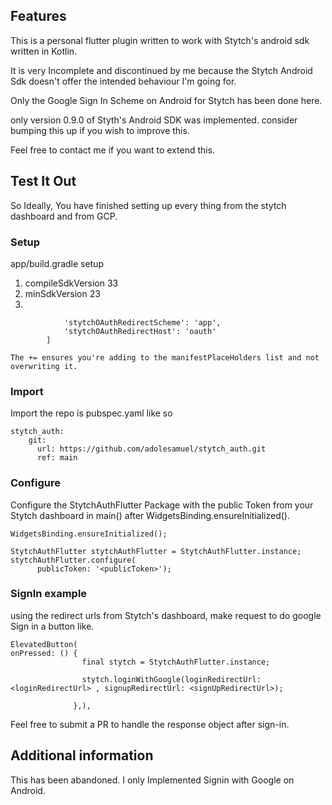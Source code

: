 <!--
This README describes the package. If you publish this package to pub.dev,
this README's contents appear on the landing page for your package.

For information about how to write a good package README, see the guide for
[writing package pages](https://dart.dev/guides/libraries/writing-package-pages).

For general information about developing packages, see the Dart guide for
[creating packages](https://dart.dev/guides/libraries/create-library-packages)
and the Flutter guide for
[developing packages and plugins](https://flutter.dev/developing-packages).
-->

## Features

This is a personal flutter plugin written to work with Stytch's android sdk written in Kotlin.

It is very Incomplete and discontinued by me because the Stytch Android Sdk doesn't offer the intended behaviour I'm going for.

Only the Google Sign In Scheme on Android for Stytch has been done here.

only version 0.9.0 of Styth's Android SDK was implemented.
consider bumping this up if you wish to improve this.

Feel free to contact me if you want to extend this.


## Test It Out

So Ideally, You have finished setting up every thing from the stytch dashboard
and from GCP.

### Setup
app/build.gradle setup
1. compileSdkVersion 33
2. minSdkVersion 23
3.  
```manifestPlaceholders += [
            'stytchOAuthRedirectScheme': 'app',
            'stytchOAuthRedirectHost': 'oauth'
        ]
```
    The += ensures you're adding to the manifestPlaceHolders list and not overwriting it.

### Import
Import the repo is pubspec.yaml like so
```
stytch_auth:
    git:
      url: https://github.com/adolesamuel/stytch_auth.git
      ref: main
```

### Configure
Configure the StytchAuthFlutter Package with the public Token from your Stytch dashboard in main() after WidgetsBinding.ensureInitialized().
```
WidgetsBinding.ensureInitialized();

StytchAuthFlutter stytchAuthFlutter = StytchAuthFlutter.instance;
stytchAuthFlutter.configure(
      publicToken: '<publicToken>');
```

### SignIn example
using the redirect urls from Stytch's dashboard, make request to do google Sign in a button like.

```
ElevatedButton(
onPressed: () {
                final stytch = StytchAuthFlutter.instance;
                
                stytch.loginWithGoogle(loginRedirectUrl:<loginRedirectUrl> , signupRedirectUrl: <signUpRedirectUrl>);
                
              },), 
```

Feel free to submit a PR to handle the response object after sign-in.


## Additional information

This has been abandoned. I only Implemented Signin with Google on Android.
